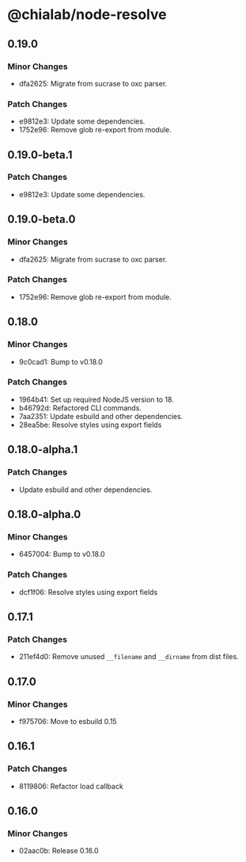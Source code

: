 # @chialab/node-resolve

## 0.19.0

### Minor Changes

-   dfa2625: Migrate from sucrase to oxc parser.

### Patch Changes

-   e9812e3: Update some dependencies.
-   1752e96: Remove glob re-export from module.

## 0.19.0-beta.1

### Patch Changes

-   e9812e3: Update some dependencies.

## 0.19.0-beta.0

### Minor Changes

-   dfa2625: Migrate from sucrase to oxc parser.

### Patch Changes

-   1752e96: Remove glob re-export from module.

## 0.18.0

### Minor Changes

-   9c0cad1: Bump to v0.18.0

### Patch Changes

-   1964b41: Set up required NodeJS version to 18.
-   b46792d: Refactored CLI commands.
-   7aa2351: Update esbuild and other dependencies.
-   28ea5be: Resolve styles using export fields

## 0.18.0-alpha.1

### Patch Changes

-   Update esbuild and other dependencies.

## 0.18.0-alpha.0

### Minor Changes

-   6457004: Bump to v0.18.0

### Patch Changes

-   dcf1f06: Resolve styles using export fields

## 0.17.1

### Patch Changes

-   211ef4d0: Remove unused `__filename` and `__dirname` from dist files.

## 0.17.0

### Minor Changes

-   f975706: Move to esbuild 0.15

## 0.16.1

### Patch Changes

-   8119806: Refactor load callback

## 0.16.0

### Minor Changes

-   02aac0b: Release 0.16.0
